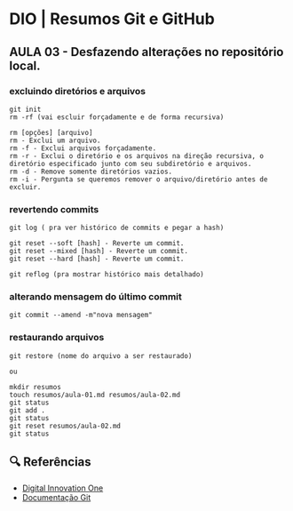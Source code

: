 # DIO | Resumos Git e GitHub
## AULA 03 - Desfazendo alterações no repositório local.

### excluindo diretórios e arquivos
```
git init 
rm -rf (vai escluir forçadamente e de forma recursiva)

rm [opções] [arquivo]
rm - Exclui um arquivo.
rm -f - Exclui arquivos forçadamente.
rm -r - Exclui o diretório e os arquivos na direção recursiva, o diretório especificado junto com seu subdiretório e arquivos.
rm -d - Remove somente diretórios vazios.
rm -i - Pergunta se queremos remover o arquivo/diretório antes de excluir.
```
### revertendo commits
```
git log ( pra ver histórico de commits e pegar a hash)

git reset --soft [hash] - Reverte um commit.
git reset --mixed [hash] - Reverte um commit.
git reset --hard [hash] - Reverte um commit.

git reflog (pra mostrar histórico mais detalhado)
```
### alterando mensagem do último commit 
```
git commit --amend -m"nova mensagem"
```
### restaurando arquivos
```
git restore (nome do arquivo a ser restaurado)

ou

mkdir resumos
touch resumos/aula-01.md resumos/aula-02.md
git status
git add .
git status
git reset resumos/aula-02.md
git status
```

## 🔍 Referências
- [Digital Innovation One](https://www.dio.me/)
- [Documentação Git](https://git-scm.com/doc)
